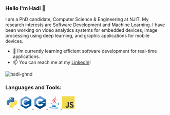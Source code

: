 ### Hello I'm Hadi 👋

I am a PhD candidate, Computer Science & Engineering at NJIT. My research interests are Software Development and Machine Learning. I have been working on video analytics systems for embedded devices, image processing using deep learning, and graphic applications for mobile devices.

- 🌱 I’m currently learning efficient software development for real-time applications.
- 📫 You can reach me at my <a href="https://www.linkedin.com/in/hg20/">LinkedIn</a>!

<p align="left"> <img src="https://komarev.com/ghpvc/?username=hadi-ghnd&label=Profile%20views&color=0e75b6&style=flat" alt="hadi-ghnd" /> </p>

<!-- <p align="left"> <a href="https://twitter.com/ghahremannezhad" target="blank"><img src="https://img.shields.io/twitter/follow/ghahremannezhad?logo=twitter&style=for-the-badge" alt="ghahremannezhad" /></a> </p> -->

<h3 align="left">Languages and Tools:</h3>
<p align="left">
 <a href="https://www.python.org" target="_blank"> <img src="https://raw.githubusercontent.com/devicons/devicon/master/icons/python/python-original.svg" alt="python" width="40" height="40"/> </a> 
 <a href="https://www.cprogramming.com/" target="_blank"> <img src="https://raw.githubusercontent.com/devicons/devicon/master/icons/c/c-original.svg" alt="c" width="40" height="40"/> </a>
 <a href="https://www.w3schools.com/cpp/" target="_blank"> <img src="https://raw.githubusercontent.com/devicons/devicon/master/icons/cplusplus/cplusplus-original.svg" alt="cplusplus" width="40" height="40"/> </a>
 <a href="https://www.java.com" target="_blank"> <img src="https://raw.githubusercontent.com/devicons/devicon/master/icons/java/java-original.svg" alt="java" width="40" height="40"/> </a> <a href="https://developer.mozilla.org/en-US/docs/Web/JavaScript" target="_blank">
 <img src="https://raw.githubusercontent.com/devicons/devicon/master/icons/javascript/javascript-original.svg" alt="javascript" width="40" height="40"/> </a>
</p>


